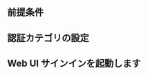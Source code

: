 ## 前提条件

<inline-fragment platform="ios" src="~/lib/auth/fragments/ios/getting_started/10_preReq.md"></inline-fragment> <inline-fragment platform="android" src="~/lib/auth/fragments/android/common_prereq.md"></inline-fragment>

## 認証カテゴリの設定

<inline-fragment platform="ios" src="~/lib/auth/fragments/ios/signin_web_ui/10_cli_setup.md"></inline-fragment> <inline-fragment platform="android" src="~/lib/auth/fragments/android/signin_web_ui/10_cli_setup.md"></inline-fragment>

<inline-fragment platform="ios" src="~/lib/auth/fragments/ios/signin_web_ui/20_platform_specific_setup.md"></inline-fragment> <inline-fragment platform="android" src="~/lib/auth/fragments/android/signin_web_ui/20_platform_specific_setup.md"></inline-fragment>

## Web UI サインインを起動します

<inline-fragment platform="ios" src="~/lib/auth/fragments/ios/signin_web_ui/30_signin.md"></inline-fragment> <inline-fragment platform="android" src="~/lib/auth/fragments/android/signin_web_ui/30_signin.md"></inline-fragment>
